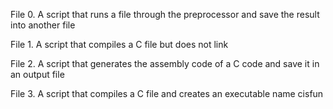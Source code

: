 File 0. A script that runs a file through the preprocessor and save the result into another file

File 1. A script that compiles a C file but does not link

File 2. A script that generates the assembly code of a C code and save it in an output file 

File 3. A script that compiles a C file and creates an executable name cisfun 
